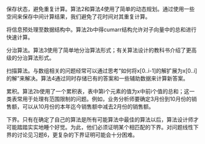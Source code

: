 保存状态，避免重复计算。算法2和算法4使用了简单的动态规划。通过使用一些空间来保存中间计算结果，我们避免了花时间对其重复计算。

将信息预处理至数据结构中。算法2b中得cumarr结构允许对子向量中的总和进行快速计算。

分治算法。算法3使用了简单地分治算法形式；有关算法设计的教科书介绍了更高级的分治算法形式。

扫描算法。与数组相关的问题经常可以通过思考“如何将x[0..i-1]的解扩展为x[0..i]的解”来解决。算法4通过同时存储已有的答案和一些辅助数据来计算新答案。

累积。算法2b使用了一个累积表，表中第i个元素的值为x中前i个值的总和；这一类表常用于处理有范围限制的问题。例如，业务分析师要确定3月份到10月份的销售额，可以从10月份的本年迄今销售额中减去2月份的销售额。

下界。只有在确定了自己的算法是所有可能算法中最佳的算法以后，算法设计师才可能踏踏实实地睡个好觉。为此，他们必须证明某个相匹配的下界。对问题线性下界的讨论见习题6，更复杂的下界证明可能会十分困难。